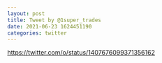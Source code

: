 ```yaml
--- 
layout: post 
title: Tweet by @1super_trades 
date: 2021-06-23 1624451190 
categories: twitter 
--- 
```

https://twitter.com/o/status/1407676099371356162